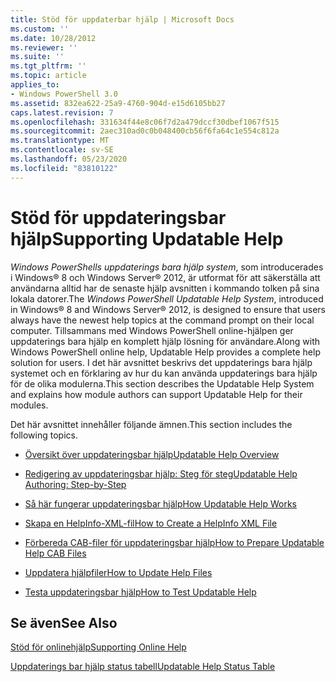 ```yaml
---
title: Stöd för uppdaterbar hjälp | Microsoft Docs
ms.custom: ''
ms.date: 10/28/2012
ms.reviewer: ''
ms.suite: ''
ms.tgt_pltfrm: ''
ms.topic: article
applies_to:
- Windows PowerShell 3.0
ms.assetid: 832ea622-25a9-4760-904d-e15d6105bb27
caps.latest.revision: 7
ms.openlocfilehash: 331634f44e8c06f7d2a479dccf30dbef1067f515
ms.sourcegitcommit: 2aec310ad0c0b048400cb56f6fa64c1e554c812a
ms.translationtype: MT
ms.contentlocale: sv-SE
ms.lasthandoff: 05/23/2020
ms.locfileid: "83810122"
---
```

# <a name="supporting-updatable-help"></a><span data-ttu-id="679df-102">Stöd för uppdateringsbar hjälp</span><span class="sxs-lookup"><span data-stu-id="679df-102">Supporting Updatable Help</span></span>

<span data-ttu-id="679df-103">*Windows PowerShells uppdaterings bara hjälp system*, som introducerades i Windows® 8 och Windows Server® 2012, är utformat för att säkerställa att användarna alltid har de senaste hjälp avsnitten i kommando tolken på sina lokala datorer.</span><span class="sxs-lookup"><span data-stu-id="679df-103">The *Windows PowerShell Updatable Help System*, introduced in Windows® 8 and Windows Server® 2012, is designed to ensure that users always have the newest help topics at the command prompt on their local computer.</span></span> <span data-ttu-id="679df-104">Tillsammans med Windows PowerShell online-hjälpen ger uppdaterings bara hjälp en komplett hjälp lösning för användare.</span><span class="sxs-lookup"><span data-stu-id="679df-104">Along with Windows PowerShell online help, Updatable Help provides a complete help solution for users.</span></span> <span data-ttu-id="679df-105">I det här avsnittet beskrivs det uppdaterings bara hjälp systemet och en förklaring av hur du kan använda uppdaterings bara hjälp för de olika modulerna.</span><span class="sxs-lookup"><span data-stu-id="679df-105">This section describes the Updatable Help System and explains how module authors can support Updatable Help for their modules.</span></span>

<span data-ttu-id="679df-106">Det här avsnittet innehåller följande ämnen.</span><span class="sxs-lookup"><span data-stu-id="679df-106">This section includes the following topics.</span></span>

- [<span data-ttu-id="679df-107">Översikt över uppdateringsbar hjälp</span><span class="sxs-lookup"><span data-stu-id="679df-107">Updatable Help Overview</span></span>](./updatable-help-overview.md)

- [<span data-ttu-id="679df-108">Redigering av uppdateringsbar hjälp: Steg för steg</span><span class="sxs-lookup"><span data-stu-id="679df-108">Updatable Help Authoring: Step-by-Step</span></span>](./updatable-help-authoring-step-by-step.md)

- [<span data-ttu-id="679df-109">Så här fungerar uppdateringsbar hjälp</span><span class="sxs-lookup"><span data-stu-id="679df-109">How Updatable Help Works</span></span>](./how-updatable-help-works.md)

- [<span data-ttu-id="679df-110">Skapa en HelpInfo-XML-fil</span><span class="sxs-lookup"><span data-stu-id="679df-110">How to Create a HelpInfo XML File</span></span>](./how-to-create-a-helpinfo-xml-file.md)

- [<span data-ttu-id="679df-111">Förbereda CAB-filer för uppdateringsbar hjälp</span><span class="sxs-lookup"><span data-stu-id="679df-111">How to Prepare Updatable Help CAB Files</span></span>](./how-to-prepare-updatable-help-cab-files.md)

- [<span data-ttu-id="679df-112">Uppdatera hjälpfiler</span><span class="sxs-lookup"><span data-stu-id="679df-112">How to Update Help Files</span></span>](./how-to-update-help-files.md)

- [<span data-ttu-id="679df-113">Testa uppdateringsbar hjälp</span><span class="sxs-lookup"><span data-stu-id="679df-113">How to Test Updatable Help</span></span>](./how-to-test-updatable-help.md)

## <a name="see-also"></a><span data-ttu-id="679df-114">Se även</span><span class="sxs-lookup"><span data-stu-id="679df-114">See Also</span></span>

[<span data-ttu-id="679df-115">Stöd för onlinehjälp</span><span class="sxs-lookup"><span data-stu-id="679df-115">Supporting Online Help</span></span>](./supporting-online-help.md)

[<span data-ttu-id="679df-116">Uppdaterings bar hjälp status tabell</span><span class="sxs-lookup"><span data-stu-id="679df-116">Updatable Help Status Table</span></span>](https://www.microsoft.com/en-us/itpro/windows)
